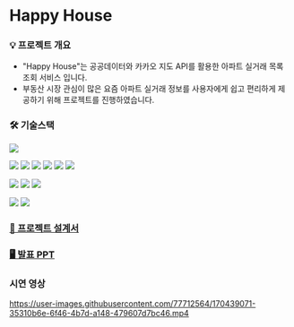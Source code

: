# Happy House
### 💡 프로젝트 개요
- "Happy House"는 공공데이터와 카카오 지도 API를 활용한 아파트 실거래 목록 조회 서비스 입니다.
- 부동산 시장 관심이 많은 요즘 아파트 실거래 정보를 사용자에게 쉽고 편리하게 제공하기 위해 프로젝트를 진행하였습니다.

### 🛠 기술스택
<img src="https://img.shields.io/badge/MySQL-4479A1?style=plastic&logo=MySQL&logoColor=white"/>
<p>
<img src="https://img.shields.io/badge/HTML5-E34F26?style=plastic&logo=HTML5&logoColor=white"/> <img src="https://img.shields.io/badge/CSS3-1572B6?style=plastic&logo=CSS3&logoColor=white"/> <img src="https://img.shields.io/badge/JavaScript-F7DF1E?style=plastic&logo=JavaScript&logoColor=white"/> <img src="https://img.shields.io/badge/Vue.js-4FC08D?style=plastic&logo=Vue.js&logoColor=white"/> <img src="https://img.shields.io/badge/Vuetify-1867C0?style=plastic&logo=Vuetify&logoColor=white"/> <img src="https://img.shields.io/badge/Visual%20Studio%20Code-007ACC?style=plastic&logo=Visual%20Studio%20Code&logoColor=white"/>
<p>
<img src="https://img.shields.io/badge/Spring%20Boot-6DB33F?style=plastic&logo=Spring%20Boot&logoColor=white"/> <img src="https://img.shields.io/badge/Java-007396?style=plastic&logo=Java&logoColor=white"/> <img src="https://img.shields.io/badge/Eclipse%20IDE-2C2255?style=plastic&logo=Eclipse%20IDE&logoColor=white"/>
<p>
<img src="https://img.shields.io/badge/GitHub-181717?style=plastic&logo=GitHub&logoColor=white"/>
<img src="https://img.shields.io/badge/Notion-000000?style=plastic&logo=Notion&logoColor=white"/>

### <a href="documents/1_설계서.pdf">📄 프로젝트 설계서</a>

### <a href="documents/HappyHouse_pdf.pdf">🖥 발표 PPT</a>

### 시연 영상
https://user-images.githubusercontent.com/77712564/170439071-35310b6e-6f46-4b7d-a148-479607d7bc46.mp4


